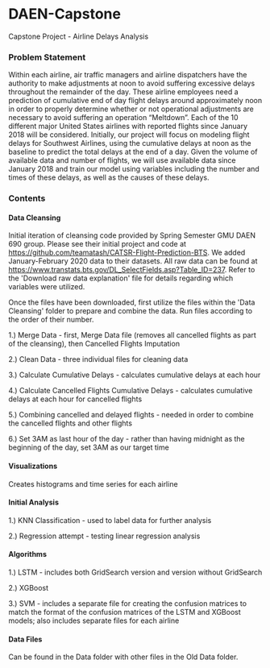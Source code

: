 # DAEN-Capstone
Capstone Project - Airline Delays Analysis

### Problem Statement
Within each airline, air traffic managers and airline dispatchers have the authority to make adjustments at noon to avoid suffering excessive delays throughout the remainder of the day. These airline employees need a prediction of cumulative end of day flight delays around approximately noon in order to properly determine whether or not operational adjustments are necessary to avoid suffering an operation “Meltdown”.  Each of the 10 different major United States airlines with reported flights since January 2018 will be considered. Initially, our project will focus on modeling flight delays for Southwest Airlines, using the cumulative delays at noon as the baseline to predict the total delays at the end of a day. Given the volume of available data and number of flights, we will use available data since January 2018 and train our model using variables including the number and times of these delays, as well as the causes of these delays. 

### Contents
#### Data Cleansing
Initial iteration of cleansing code provided by Spring Semester GMU DAEN 690 group. Please see their initial project and code at https://github.com/teamatash/CATSR-Flight-Prediction-BTS.
We added January-February 2020 data to their datasets. All raw data can be found at https://www.transtats.bts.gov/DL_SelectFields.asp?Table_ID=237. Refer to the 'Download raw data explanation' file for details regarding which variables were utilized.

Once the files have been downloaded, first utilize the files within the 'Data Cleansing' folder to prepare and combine the data. Run files according to the order of their number.

1.) Merge Data - first, Merge Data file (removes all cancelled flights as part of the cleansing), then Cancelled Flights Imputation

2.) Clean Data - three individual files for cleaning data

3.) Calculate Cumulative Delays - calculates cumulative delays at each hour

4.) Calculate Cancelled Flights Cumulative Delays - calculates cumulative delays at each hour for cancelled flights

5.) Combining cancelled and delayed flights - needed in order to combine the cancelled flights and other flights

6.) Set 3AM as last hour of the day - rather than having midnight as the beginning of the day, set 3AM as our target time

#### Visualizations

Creates histograms and time series for each airline

#### Initial Analysis

1.) KNN Classification - used to label data for further analysis

2.) Regression attempt - testing linear regression analysis

#### Algorithms

1.) LSTM - includes both GridSearch version and version without GridSearch

2.) XGBoost

3.) SVM - includes a separate file for creating the confusion matrices to match the format of the confusion matrices of the LSTM and XGBoost models; also includes separate files for each airline


#### Data Files

Can be found in the Data folder with other files in the Old Data folder.




